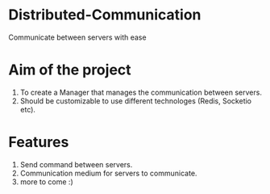 # Distributed-Communication
Communicate between servers with ease

# Aim of the project
1. To create a Manager that manages the communication between servers.
2. Should be customizable to use different technologes (Redis, Socketio etc).

# Features
1. Send command between servers.
2. Communication medium for servers to communicate.
3. more to come :)
